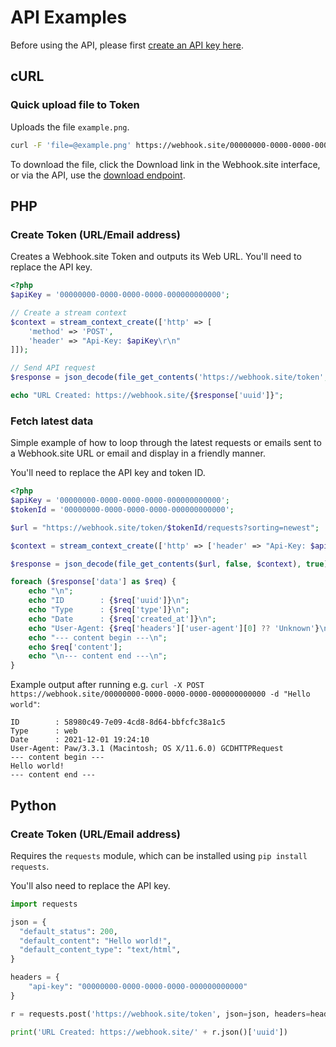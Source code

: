# API Examples

Before using the API, please first [create an API key here](https://webhook.site/api-keys).

## cURL

### Quick upload file to Token

Uploads the file `example.png`.

```bash
curl -F 'file=@example.png' https://webhook.site/00000000-0000-0000-0000-000000000000
```

To download the file, click the Download link in the Webhook.site interface, or via the API, use the [download endpoint](/api/tokens.html#download-request-file).

## PHP

### Create Token (URL/Email address)

Creates a Webhook.site Token and outputs its Web URL. You'll need to replace the API key.

```php
<?php
$apiKey = '00000000-0000-0000-0000-000000000000';

// Create a stream context
$context = stream_context_create(['http' => [
	'method' => 'POST',
	'header' => "Api-Key: $apiKey\r\n"
]]);

// Send API request
$response = json_decode(file_get_contents('https://webhook.site/token', false, $context), true);

echo "URL Created: https://webhook.site/{$response['uuid']}";
```

### Fetch latest data

Simple example of how to loop through the latest requests or emails sent to a Webhook.site URL or email and display in a friendly manner. 

You'll need to replace the API key and token ID. 

```php
<?php
$apiKey = '00000000-0000-0000-0000-000000000000';
$tokenId = '00000000-0000-0000-0000-000000000000';

$url = "https://webhook.site/token/$tokenId/requests?sorting=newest";

$context = stream_context_create(['http' => ['header' => "Api-Key: $apiKey\r\n"]]);

$response = json_decode(file_get_contents($url, false, $context), true);

foreach ($response['data'] as $req) {
	echo "\n";
	echo "ID        : {$req['uuid']}\n";
	echo "Type      : {$req['type']}\n";
	echo "Date      : {$req['created_at']}\n";
	echo "User-Agent: {$req['headers']['user-agent'][0] ?? 'Unknown'}\n";
	echo "--- content begin ---\n";
	echo $req['content'];
	echo "\n--- content end ---\n";
}

```

Example output after running e.g. `curl -X POST https://webhook.site/00000000-0000-0000-0000-000000000000 -d "Hello world"`:

```text
ID        : 58980c49-7e09-4cd8-8d64-bbfcfc38a1c5
Type      : web
Date      : 2021-12-01 19:24:10
User-Agent: Paw/3.3.1 (Macintosh; OS X/11.6.0) GCDHTTPRequest
--- content begin ---
Hello world!
--- content end ---
```

## Python

### Create Token (URL/Email address)

Requires the `requests` module, which can be installed using `pip install requests`. 

You'll also need to replace the API key. 

```python
import requests

json = {
  "default_status": 200,
  "default_content": "Hello world!",
  "default_content_type": "text/html",
}

headers = {
    "api-key": "00000000-0000-0000-0000-000000000000"
}

r = requests.post('https://webhook.site/token', json=json, headers=headers)

print('URL Created: https://webhook.site/' + r.json()['uuid'])
```